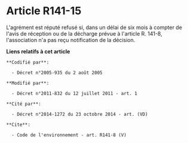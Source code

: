# Article R141-15

L'agrément est réputé refusé si, dans un délai de six mois à compter de l'avis de réception ou de la décharge prévue à
l'article R. 141-8, l'association n'a pas reçu notification de la décision.

**Liens relatifs à cet article**

	**Codifié par**:

	  - Décret n°2005-935 du 2 août 2005

	**Modifié par**:

	  - Décret n°2011-832 du 12 juillet 2011 - art. 1

	**Cité par**:

	  - Décret n°2014-1272 du 23 octobre 2014 - art. (VD)

	**Cite**:

	  - Code de l'environnement - art. R141-8 (V)
